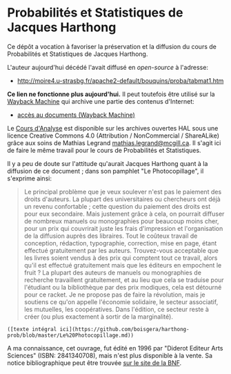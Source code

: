 Probabilités et Statistiques de Jacques Harthong
================================================================================

Ce dépôt a vocation à favoriser la préservation et la diffusion du 
cours de Probabilités et Statistiques de Jacques Harthong.

L'auteur aujourd'hui décédé l'avait diffusé en *open-source* à l'adresse:

  - http://moire4.u-strasbg.fr/apache2-default/bouquins/proba/tabmat1.htm

**Ce lien ne fonctionne plus aujourd'hui.** 
Il peut toutefois être utilisé sur la [Wayback Machine](http://archive.org/web/)
qui archive une partie des contenus d'Internet:

  - [accès au documents (Wayback Machine)](https://web.archive.org/web/20150202043708/http://moire4.u-strasbg.fr/apache2-default/bouquins/proba/tabmat1.htm)

Le [Cours d'Analyse](https://cel.archives-ouvertes.fr/cel-00519301v2/document) 
est disponible sur les archives ouvertes HAL sous une licence Creative Commons 
4.0 (Attribution / NonCommercial / ShareALike) grâce aux soins de 
Mathias Legrand <mathias.legrand@mcgill.ca>. Il s'agit ici de faire le
même travail pour le cours de Probabilités et Statistiques.

Il y a peu de doute sur l'attitude qu'aurait Jacques Harthong quant à la 
diffusion de ce document ; dans son pamphlet "Le Photocopillage", 
il s'exprime ainsi:

> Le principal problème que je veux soulever n'est pas le paiement des droits 
> d'auteurs. 
> La plupart des universitaires ou chercheurs ont déjà un revenu confortable ; 
> cette question du paiement des droits est pour eux secondaire. 
> Mais justement grâce à cela, on pourrait diffuser de nombreux manuels ou 
> monographies pour beaucoup moins cher, pour un prix qui couvrirait juste les 
> frais d'impression et l'organisation de la diffusion auprès des libraires. 
> Tout le coûteux travail de conception, rédaction, typographie, correction, 
> mise en page, étant effectué gratuitement par les auteurs. 
> Trouvez-vous acceptable que les livres soient vendus à des prix qui comptent 
> tout ce travail, alors qu'il est effectué gratuitement mais que les éditeurs 
> en empochent le fruit ? 
> La plupart des auteurs de manuels ou monographies de recherche travaillent 
> gratuitement, et au lieu que cela se traduise pour l'étudiant ou la 
> bibliothèque par des prix modiques, cela est détourné pour ce racket. 
> Je ne propose pas de faire la révolution, mais je soutiens ce qu'on appelle 
> l'économie solidaire, le secteur associatif, les mutuelles, les coopératives. 
> Dans l'édition, ce secteur reste à créer (ou plus exactement à sortir de la 
> marginalité).

    ([texte intégral ici](https://github.com/boisgera/harthong-prob/blob/master/Le%20Photocopillage.md))


A ma connaissance, cet ouvrage, fut édité en 1996 par 
"Diderot Editeur Arts Sciences" (ISBN: 2841340708),
mais n'est plus disponible à la vente. 
Sa notice bibliographique peut être trouvée 
[sur le site de la BNF](http://catalogue.bnf.fr/ark:/12148/cb367007172).


